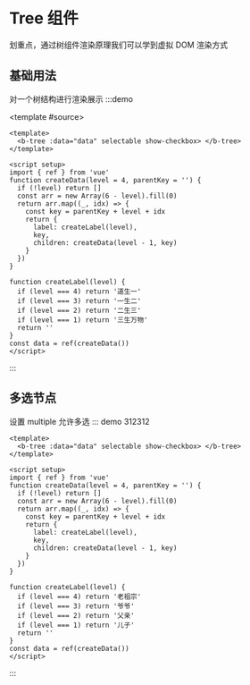 # Tree 组件

划重点，通过树组件渲染原理我们可以学到虚拟 DOM 渲染方式

## 基础用法

对一个树结构进行渲染展示
:::demo

<template #source>
<b-tree :data="data" selectable show-checkbox> </b-tree>
</template>

<script setup>
import { ref } from 'vue'
function createData(level = 4, parentKey = '') {
  if (!level) return []
  const arr = new Array(6 - level).fill(0)
  return arr.map((_, idx) => {
    const key = parentKey + level + idx
    return {
      label: createLabel(level),
      key,
      children: createData(level - 1, key)
    }
  })
}

function createLabel(level) {
  if (level === 4) return '道生一'
  if (level === 3) return '一生二'
  if (level === 2) return '二生三'
  if (level === 1) return '三生万物'
  return ''
}
const data = ref(createData())
</script>

```vue
<template>
  <b-tree :data="data" selectable show-checkbox> </b-tree>
</template>

<script setup>
import { ref } from 'vue'
function createData(level = 4, parentKey = '') {
  if (!level) return []
  const arr = new Array(6 - level).fill(0)
  return arr.map((_, idx) => {
    const key = parentKey + level + idx
    return {
      label: createLabel(level),
      key,
      children: createData(level - 1, key)
    }
  })
}

function createLabel(level) {
  if (level === 4) return '道生一'
  if (level === 3) return '一生二'
  if (level === 2) return '二生三'
  if (level === 1) return '三生万物'
  return ''
}
const data = ref(createData())
</script>
```

:::

## 多选节点

设置 multiple 允许多选
::: demo 312312

```vue
<template>
  <b-tree :data="data" selectable show-checkbox> </b-tree>
</template>

<script setup>
import { ref } from 'vue'
function createData(level = 4, parentKey = '') {
  if (!level) return []
  const arr = new Array(6 - level).fill(0)
  return arr.map((_, idx) => {
    const key = parentKey + level + idx
    return {
      label: createLabel(level),
      key,
      children: createData(level - 1, key)
    }
  })
}

function createLabel(level) {
  if (level === 4) return '老祖宗'
  if (level === 3) return '爷爷'
  if (level === 2) return '父亲'
  if (level === 1) return '儿子'
  return ''
}
const data = ref(createData())
</script>
```

:::

